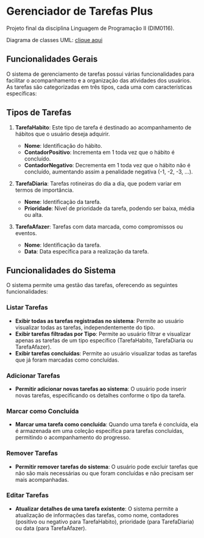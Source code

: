 # Gerenciador de Tarefas Plus

Projeto final da disciplina Linguagem de Programação II (DIM0116).

Diagrama de classes UML: [clique aqui](https://viewer.diagrams.net/?tags=%7B%7D&title=Diagrama%20de%20Classes%20do%20Projeto.drawio#Uhttps%3A%2F%2Fdrive.google.com%2Fuc%3Fid%3D1MDQcUmNrSUBnFGPIeoevl_g7gCou4Suy%26export%3Ddownload)

## Funcionalidades Gerais
O sistema de gerenciamento de tarefas possui várias funcionalidades para facilitar o acompanhamento e a organização das atividades dos usuários. As tarefas são categorizadas em três tipos, cada uma com características específicas:

## Tipos de Tarefas

1. **TarefaHabito**: Este tipo de tarefa é destinado ao acompanhamento de hábitos que o usuário deseja adquirir.
    - **Nome**: Identificação do hábito.
    - **ContadorPositivo**: Incrementa em 1 toda vez que o hábito é concluído.
    - **ContadorNegativo**: Decrementa em 1 toda vez que o hábito não é concluído, aumentando assim a penalidade negativa (-1, -2, -3, ...).

2. **TarefaDiaria**: Tarefas rotineiras do dia a dia, que podem variar em termos de importância.
    - **Nome**: Identificação da tarefa.
    - **Prioridade**: Nível de prioridade da tarefa, podendo ser baixa, média ou alta.

3. **TarefaAfazer**: Tarefas com data marcada, como compromissos ou eventos.
    - **Nome**: Identificação da tarefa.
    - **Data**: Data específica para a realização da tarefa.

## Funcionalidades do Sistema
O sistema permite uma gestão das tarefas, oferecendo as seguintes funcionalidades:

### Listar Tarefas
- **Exibir todas as tarefas registradas no sistema**: Permite ao usuário visualizar todas as tarefas, independentemente do tipo.
- **Exibir tarefas filtradas por Tipo**: Permite ao usuário filtrar e visualizar apenas as tarefas de um tipo específico (TarefaHabito, TarefaDiaria ou TarefaAfazer).
- **Exibir tarefas concluídas**: Permite ao usuário visualizar todas as tarefas que já foram marcadas como concluídas.

### Adicionar Tarefas
- **Permitir adicionar novas tarefas ao sistema**: O usuário pode inserir novas tarefas, especificando os detalhes conforme o tipo da tarefa.

### Marcar como Concluída
- **Marcar uma tarefa como concluída**: Quando uma tarefa é concluída, ela é armazenada em uma coleção específica para tarefas concluídas, permitindo o acompanhamento do progresso.

### Remover Tarefas
- **Permitir remover tarefas do sistema**: O usuário pode excluir tarefas que não são mais necessárias ou que foram concluídas e não precisam ser mais acompanhadas.

### Editar Tarefas
- **Atualizar detalhes de uma tarefa existente**: O sistema permite a atualização de informações das tarefas, como nome, contadores (positivo ou negativo para TarefaHabito), prioridade (para TarefaDiaria) ou data (para TarefaAfazer).
